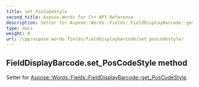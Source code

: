 ```yaml
---
title: set_PosCodeStyle
second_title: Aspose.Words for C++ API Reference
description: Setter for Aspose::Words::Fields::FieldDisplayBarcode::get_PosCodeStyle. 
type: docs
weight: 0
url: /cpp/aspose.words.fields/fielddisplaybarcode/set_poscodestyle/
---
```

## FieldDisplayBarcode.set_PosCodeStyle method


Setter for [Aspose::Words::Fields::FieldDisplayBarcode::get_PosCodeStyle](./get_poscodestyle/).

